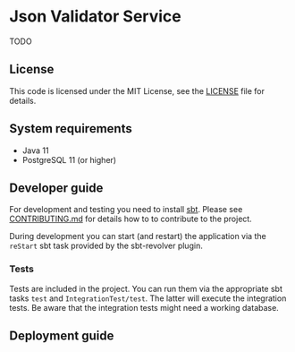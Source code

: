 # Json Validator Service #

TODO

## License ##

This code is licensed under the MIT License, see the
[LICENSE](LICENSE) file for details.

## System requirements ##

- Java 11
- PostgreSQL 11 (or higher)

## Developer guide ##

For development and testing you need to install [sbt](http://www.scala-sbt.org/).
Please see [CONTRIBUTING.md](CONTRIBUTING.md) for details how to to contribute
to the project.

During development you can start (and restart) the application via the `reStart`
sbt task provided by the sbt-revolver plugin.

### Tests ###

Tests are included in the project. You can run them via the appropriate sbt tasks
`test` and `IntegrationTest/test`. The latter will execute the integration tests.
Be aware that the integration tests might need a working database.

## Deployment guide ##

